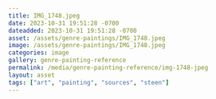 ```yaml
---
title: IMG_1748.jpeg
date: 2023-10-31 19:51:28 -0700
dateadded: 2023-10-31 19:51:28 -0700
asset: /assets/genre-paintings/IMG_1748.jpeg
image: /assets/genre-paintings/IMG_1748.jpeg
categories: image
gallery: genre-painting-reference
permalink: /media/genre-painting-reference/img-1748-jpeg
layout: asset
tags: ["art", "painting", "sources", "steen"]
--- 
```

